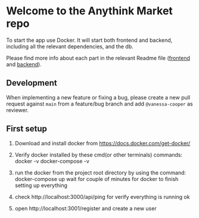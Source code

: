 # Welcome to the Anythink Market repo

To start the app use Docker. It will start both frontend and backend, including all the relevant dependencies, and the db.

Please find more info about each part in the relevant Readme file ([frontend](frontend/readme.md) and [backend](backend/README.md)).

## Development

When implementing a new feature or fixing a bug, please create a new pull request against `main` from a feature/bug branch and add `@vanessa-cooper` as reviewer.

## First setup

1) Download and install docker from https://docs.docker.com/get-docker/

2) Verify docker installed by these cmd(or other terminals) commands:
    docker -v
    docker-compose -v

3)  run the docker from the project root directory by using the command:
    docker-compose up
    wait for couple of minutes for docker to finish setting up everything

4) check http://localhost:3000/api/ping for verify everything is running ok

5) open http://localhost:3001/register and create a new user
